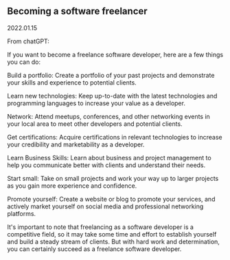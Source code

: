 ## Becoming a software freelancer
2022.01.15

From chatGPT:

If you want to become a freelance software developer, here are a few things you can do:

Build a portfolio: Create a portfolio of your past projects and demonstrate your skills and experience to potential clients.

Learn new technologies: Keep up-to-date with the latest technologies and programming languages to increase your value as a developer.

Network: Attend meetups, conferences, and other networking events in your local area to meet other developers and potential clients.

Get certifications: Acquire certifications in relevant technologies to increase your credibility and marketability as a developer.

Learn Business Skills: Learn about business and project management to help you communicate better with clients and understand their needs.

Start small: Take on small projects and work your way up to larger projects as you gain more experience and confidence.

Promote yourself: Create a website or blog to promote your services, and actively market yourself on social media and professional networking platforms.

It's important to note that freelancing as a software developer is a competitive field, so it may take some time and effort to establish yourself and build a steady stream of clients. But with hard work and determination, you can certainly succeed as a freelance software developer.
